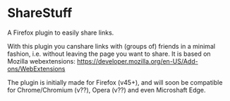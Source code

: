 # ShareStuff
A Firefox plugin to easily share links. 

With this plugin you canshare links with (groups of) friends in a minimal fashion, i.e. without leaving the page you want to share.
It is based on Mozilla webextensions: https://developer.mozilla.org/en-US/Add-ons/WebExtensions 

The plugin is initially made for Firefox (v45+), and will soon be compatible for Chrome/Chromium (v??), Opera (v??) and even Microshaft Edge.
